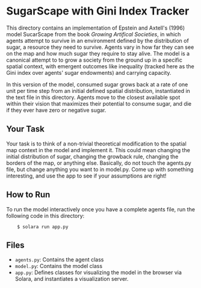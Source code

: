 # SugarScape with Gini Index Tracker

This directory contains an implementation of Epstein and Axtell's (1996) model SucarScape from the book *Growing Artifical Societies*, in which agents attempt to survive in an environment defined by the distribution of sugar, a resource they need to survive. Agents vary in how far they can see on the map and how much sugar they require to stay alive. The model is a canonical attempt to to grow a society from the ground up in a specific spatial context, with emergent outcomes like inequality (tracked here as the Gini index over agents' sugar endowments) and carrying capacity.

In this version of the model, consumed sugar grows back at a rate of one unit per time step from an initial defined spatial distribution, instantiated in the text file in this directory. Agents move to the closest available spot within their vision that maximizes their potential to consume sugar, and die if they ever have zero or negative sugar.

## Your Task

Your task is to think of a non-trivial theoretical modification to the spatial map context in the model and implement it. This could mean changing the initial distribution of sugar, changing the growback rule, changing the borders of the map, or anything else. Basically, do not touch the agents.py file, but change anything you want to in model.py. Come up with something interesting, and use the app to see if your assumptions are right!

## How to Run

To run the model interactively once you have a complete agents file, run the following code in this directory:

```
    $ solara run app.py
```

## Files

* ``agents.py``: Contains the agent class
* ``model.py``: Contains the model class
* ``app.py``: Defines classes for visualizing the model in the browser via Solara, and instantiates a visualization server.
